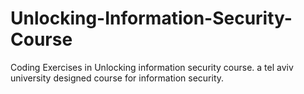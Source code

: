 # Unlocking-Information-Security-Course

Coding Exercises in Unlocking information security course. 
a tel aviv university designed course for information security.